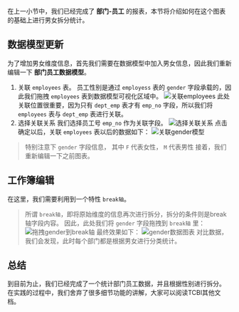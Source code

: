 
在上一小节中，我们已经完成了 **部门-员工** 的报表，本节将介绍如何在这个图表的基础上进行男女拆分统计。

## 数据模型更新

为了增加男女维度信息，首先我们需要在数据模型中加入男女信息，因此我们重新编辑一下 **部门员工数据模型**。
1. 关联 `employees` 表。
员工性别是通过 `employess` 表的 `gender` 字段承载的，因此我们拖拽 `employees` 表到数据模型可视化区域中。
![关联employees](https://qcloudimg.tencent-cloud.cn/raw/0a3f2890e2c62a54440a7981f0de2101.png)
此处关联位置很重要，因为只有 `dept_emp` 表才有 `emp_no` 字段，所以我们将 `employees` 表与 `dept_emp` 表进行关联。
2. 选择关联关系
我们选择员工号 `emp_no` 作为关联字段。
![选择关联关系](https://qcloudimg.tencent-cloud.cn/raw/5fadab3ead1eb7f64e0100abb71f3534.png)
点击确定以后，关联 `employees` 表以后的数据如下：
![关联gender模型](https://qcloudimg.tencent-cloud.cn/raw/ace37e61e99485982cfd6b153f07a4f5.png)
> 特别注意下 `gender` 字段信息， 其中 `F` 代表女性， `M` 代表男性
接着，我们重新编辑一下之前图表。

## 工作簿编辑

在这里，我们需要利用到一个特性 `break轴`。
> 所谓 `break轴`，即将原始维度的信息再次进行拆分，拆分的条件则是break轴字段内容。
因此，此处我们将 `gender` 字段拖拽到 `break轴` 里：
![拖拽gender到break轴](https://qcloudimg.tencent-cloud.cn/raw/464b2936ad9f85133dd2b9f623ed58a0.png)
最终效果如下：
![gender数据图表](https://qcloudimg.tencent-cloud.cn/raw/a45a434ca0b566cc3e3372359bff4822.png)
对比数据，我们会发现，此时每个部门都是根据男女进行分类统计。

## 总结

到目前为止，我们已经完成了一个统计部门员工数据，并且根据性别进行拆分。
在实践的过程中，我们舍弃了很多细节功能的讲解，大家可以阅读TCBI其他文档。
